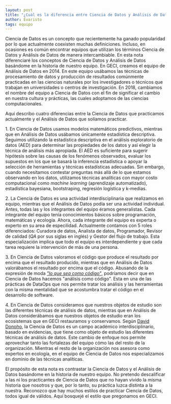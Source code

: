 ```yaml
---
layout: post
title: "¿Cuál es la diferencia entre Ciencia de Datos y Análisis de Datos?"
author: Evaristo
tags: equipo
---
```


Ciencia de Datos es un concepto que recientemente ha ganado popularidad por lo que actualmente coexisten muchas definiciones. Incluso, en ocasiones es común encontrar equipos que utilizan los términos Ciencia de Datos y Análisis de Datos de manera intercambiable. En esta nota diferenciaré los conceptos de Ciencia de Datos y Análisis de Datos basándome en la historia de nuestro equipo. En GECI, creamos el equipo de Análisis de Datos en 2014. En este equipo usábamos las técnicas de procesamiento de datos y producción de resultados comúnmente practicadas en las ciencias naturales por los investigadores o técnicos que trabajan en universidades o centros de investigación. En 2018, cambiamos el nombre del equipo a Ciencia de Datos con el fin de significar el cambio en nuestra cultura y prácticas, las cuales adoptamos de las ciencias computacionales.

Aquí describo cuatro diferencias entre la Ciencia de Datos que practicamos actualmente y el Análisis
de Datos que solíamos practicar.

1\. En Ciencia de Datos usamos modelos matemáticos predictivos, mientras que en Análisis de Datos
usábamos únicamente estadística descriptiva. Seguimos utilizando la estadística descriptiva en el
análisis exploratorio de datos (AED) para determinar las propiedades de los datos y así elegir la
técnica de análisis más apropiada. El AED es suficiente para sugerir hipótesis sobre las causas de los fenómenos observados, evaluar los supuestos en los que se basará la inferencia estadística o apoyar la selección de herramientas y técnicas estadísticas adecuadas. Sin embargo, cuando necesitamos contestar preguntas más allá de lo que estamos observando en los datos, utilizamos técnicas analíticas con mayor costo computacional como
_machine learning_ (aprendizaje automatizado), estadística bayesiana, bootstraping, regresión
logística y k-medias.

2\. La Ciencia de Datos es una actividad interdisciplinaria que realizamos en equipo, mientras que
el Análisis de Datos podía ser una actividad individual. Antes, todas las y los integrantes del
equipo éramos generalistas. Cada integrante del equipo tenía conocimientos básicos sobre
programación, matemáticas y ecología. Ahora, cada integrante del equipo es experta o experto en su
area de especilidad. Actualmente contamos con 5 roles diferenciados: Curadora de datos, Analista de
datos, Programador, Revisor de calidad (_QA_ por sus siglas en inglés) y Gestor del flujo de
trabajo. Esta especialización implica que todo el equipo es interdependiente y que cada tarea
requiere la intervención de más de una persona.

3\. En Ciencia de Datos valoramos el código que produce el resultado por encima que el resultado
producido, mientras que en Análisis de Datos valorábamos el resultado por encima que el código.
Abusando de la expresión de moda [_"lo que sea como
código"_](https://hackernoon.com/everything-as-code-explained-0ibg32a3), podríamos decir que en
Ciencia de Datos hacemos "análisis como código". Esta en una de las prácticas de DataOps que nos
permite tratar los análisis y las herramientas con la misma mentalidad que se acostumbra tratar el
código en el desarrollo de software.

4\. En Ciencia de Datos consideramos que nuestros objetos de estudio son las diferentes técnicas de
análisis de datos, mientras que en Análisis de Datos considerábamos que nuestros objetos de estudio
eran los ecosistemas que en GECI restauramos y conservamos. Según [David
Donoho](https://doi.org/10.1080/10618600.2017.1384734), la Ciencia de Datos es un campo académico
interdisciplinario, basado en evidencias, que tiene como objeto de estudio las diferentes técnicas
de análisis de datos. Este cambio de enfoque nos permite aprovechar tanto las fortalezas del equipo cómo las
del resto de la organización. Mientras el resto de la organización nos asesora como expertos en
ecología, en el equipo de Ciencia de Datos nos especializamos en dominio de las técnicas
analíticas.

El propósito de esta nota es contrastar la Ciencia de Datos y el Análisis de Datos basándome en la
historia de nuestro equipo. No pretendo descalificar a las ni los practicantes de Ciencia de Datos
que no hayan vivido la misma historia que nosotros y que, por lo tanto, su práctica luzca distinta a
la nuestra. Reconozco que hay muchos estilos de practicar Ciencia de Datos, todos igual de válidos.
Aquí bosquejé el estilo que pregonamos en GECI.
